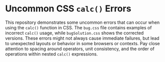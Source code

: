 # Uncommon CSS `calc()` Errors
This repository demonstrates some uncommon errors that can occur when using the `calc()` function in CSS.  The `bug.css` file contains examples of incorrect `calc()` usage, while `bugSolution.css` shows the corrected versions. These errors might not always cause immediate failures, but lead to unexpected layouts or behavior in some browsers or contexts. Pay close attention to spacing around operators, unit consistency, and the order of operations within nested `calc()` expressions.